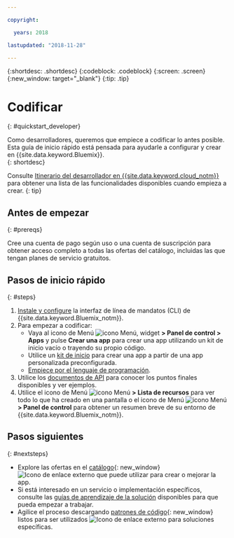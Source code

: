 ```yaml
---

copyright:

  years: 2018

lastupdated: "2018-11-28"

---
```


{:shortdesc: .shortdesc}
{:codeblock: .codeblock}
{:screen: .screen}
{:new_window: target="_blank"}
{:tip: .tip}

# Codificar 
{: #quickstart_developer}

Como desarrolladores, queremos que empiece a codificar lo antes posible. Esta guía de inicio rápido está pensada para ayudarle a configurar y crear en {{site.data.keyword.Bluemix}}.  
{: shortdesc}

Consulte [Itinerario del desarrollador en {{site.data.keyword.cloud_notm}}](/docs/overview/dev-journey.html#dev-journey) para obtener una lista de las funcionalidades disponibles cuando empieza a crear.
{: tip}

## Antes de empezar
{: #prereqs}

Cree una cuenta de pago según uso o una cuenta de suscripción para obtener acceso completo a todas las ofertas del catálogo, incluidas las que tengan planes de servicio gratuitos. 

## Pasos de inicio rápido
{: #steps}
 
1. [Instale y configure](/docs/home/tools) la interfaz de línea de mandatos (CLI) de {{site.data.keyword.Bluemix_notm}}. 
2. Para empezar a codificar:
    * Vaya al icono de Menú ![icono Menú](../icons/icon_hamburger.svg), widget **> Panel de control > Apps** y pulse **Crear una app** para crear una app utilizando un kit de inicio vacío o trayendo su propio código.
    * Utilice un [kit de inicio](/docs/apps/tutorials/tutorial_starter-kit.html) para crear una app a partir de una app personalizada preconfigurada. 
    * [Empiece por el lenguaje de programación](/docs/home/build). 
3. Utilice los [documentos de API](https://{DomainName}/apidocs) para conocer los puntos finales disponibles y ver ejemplos.
4. Utilice el icono de Menú ![icono Menú](../icons/icon_hamburger.svg) **> Lista de recursos** para ver todo lo que ha creado en una pantalla o el icono de Menú ![icono Menú](../icons/icon_hamburger.svg) **> Panel de control** para obtener un resumen breve de su entorno de {{site.data.keyword.Bluemix_notm}}.

## Pasos siguientes
{: #nextsteps}

* Explore las ofertas en el [catálogo](https://{DomainName}/catalog){: new_window} ![Icono de enlace externo](../icons/launch-glyph.svg) que puede utilizar para crear o mejorar la app.
* Si está interesado en un servicio o implementación específicos, consulte las [guías de aprendizaje de la solución](/docs/tutorials/index.html#tutorials) disponibles para que pueda empezar a trabajar.
* Agilice el proceso descargando [patrones de código](https://developer.ibm.com/patterns/){: new_window} listos para ser utilizados ![Icono de enlace externo](../icons/launch-glyph.svg "Icono de enlace externo") para soluciones específicas.




